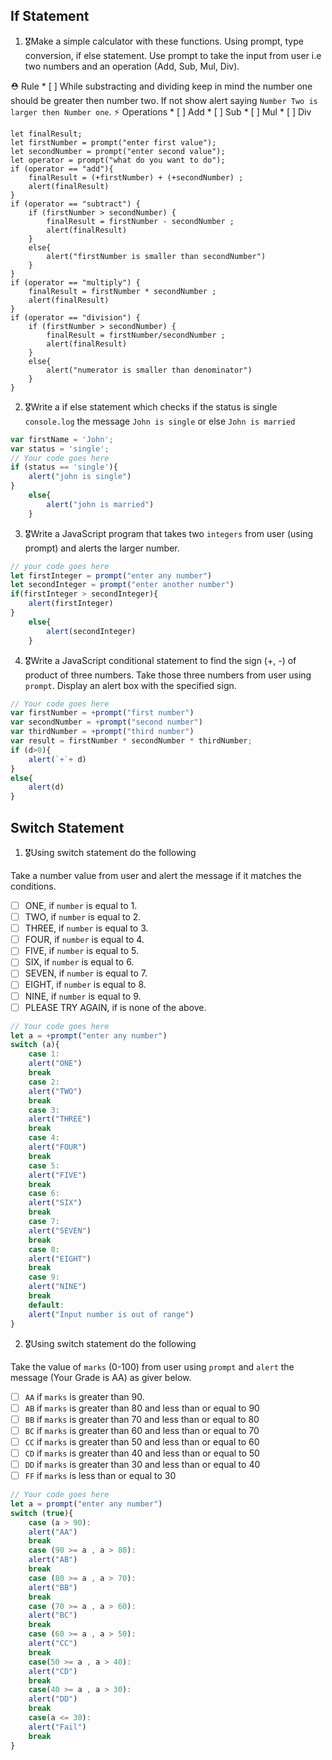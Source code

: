 ## If Statement
1.  🎖Make a simple calculator with these functions. Using prompt, type conversion, if else statement. Use prompt to take the input from user i.e two numbers and an operation (Add, Sub, Mul, Div).

  ⛑ Rule
    * [ ] While substracting and dividing keep in mind the number one should be greater then number two. If not show alert saying `Number Two is larger then Number one`.
  ⚡️ Operations
    * [ ] Add
    * [ ] Sub
    * [ ] Mul
    * [ ] Div

	let finalResult;
	let firstNumber = prompt("enter first value");
	let secondNumber = prompt("enter second value");
	let operator = prompt("what do you want to do");
	if (operator == "add"){
		finalResult = (+firstNumber) + (+secondNumber) ;
		alert(finalResult)
	}
	if (operator == "subtract") {
		if (firstNumber > secondNumber) {
			finalResult = firstNumber - secondNumber ;
			alert(finalResult)
		}
		else{
			alert("firstNumber is smaller than secondNumber")
		}
	}
	if (operator == "multiply") {
		finalResult = firstNumber * secondNumber ;
		alert(finalResult)
	}
	if (operator == "division") {
		if (firstNumber > secondNumber) {
			finalResult = firstNumber/secondNumber ;
			alert(finalResult)
		}
		else{
			alert("numerator is smaller than denominator")
		}
	}


2. 🎖Write a if else statement which checks if the status is single `console.log` the message `John is single` or else `John is married`
```js
var firstName = 'John';
var status = 'single';
// Your code goes here
if (status == 'single'){
	alert("john is single")
}
	else{
		alert("john is married")
	}
```

3. 🎖Write a JavaScript program that takes two `integers` from user (using prompt) and alerts the larger number.
```js
// your code goes here
let firstInteger = prompt("enter any number")
let secondInteger = prompt("enter another number")
if(firstInteger > secondInteger){
	alert(firstInteger)
}
	else{
		alert(secondInteger)
	}
```

4. 🎖Write a JavaScript conditional statement to find the sign (+, -) of product of three numbers. Take those three numbers from user using `prompt`. Display an alert box with the specified sign.

```js
// Your code goes here
var firstNumber = +prompt("first number")
var secondNumber = +prompt("second number")
var thirdNumber = +prompt("third number")
var result = firstNumber * secondNumber * thirdNumber;
if (d>0){
	alert(`+`+ d)
}
else{
	alert(d)
}
```

## Switch Statement

1. 🎖Using switch statement do the following

Take a number value from user and alert the message if it matches the conditions.
* [ ] ONE, if `number` is equal to 1.
* [ ] TWO, if `number` is equal to 2.
* [ ] THREE, if `number` is equal to 3.
* [ ] FOUR, if `number` is equal to 4.
* [ ] FIVE, if `number` is equal to 5.
* [ ] SIX, if `number` is equal to 6.
* [ ] SEVEN, if `number` is equal to 7.
* [ ] EIGHT, if `number` is equal to 8.
* [ ] NINE, if `number` is equal to 9.
* [ ] PLEASE TRY AGAIN, if  is none of the above.
```js
// Your code goes here
let a = +prompt("enter any number")
switch (a){
	case 1:
	alert("ONE")
	break
	case 2:
	alert("TWO")
	break
	case 3:
	alert("THREE")
	break
	case 4:
	alert("FOUR")
	break
	case 5:
	alert("FIVE")
	break
	case 6:
	alert("SIX")
	break
	case 7:
	alert("SEVEN")
	break
	case 8:
	alert("EIGHT")
	break
	case 9:
	alert("NINE")
	break
	default:
	alert("Input number is out of range")
}
```

2. 🎖Using switch statement do the following

Take the value of `marks` (0-100) from user using `prompt` and `alert` the message (Your Grade is AA) as giver below.
* [ ] `AA` if `marks` is greater than 90.
* [ ] `AB` if `marks` is greater than 80 and less than or equal to 90
* [ ] `BB` if `marks` is greater than 70 and less than or equal to 80
* [ ] `BC` if `marks` is greater than 60 and less than or equal to 70
* [ ] `CC` if `marks` is greater than 50 and less than or equal to 60
* [ ] `CD` if `marks` is greater than 40 and less than or equal to 50
* [ ] `DD` if `marks` is greater than 30 and less than or equal to 40
* [ ] `FF` if `marks` is less than or equal to 30
```js
// Your code goes here
let a = prompt("enter any number")
switch (true){
	case (a > 90):
	alert("AA")
	break
	case (90 >= a , a > 80):
	alert("AB")
	break
	case (80 >= a , a > 70):
	alert("BB")
	break
	case (70 >= a , a > 60):
	alert("BC")
	break
	case (60 >= a , a > 50):
	alert("CC")
	break
	case(50 >= a , a > 40):
	alert("CD")
	break
	case(40 >= a , a > 30):
	alert("DD")
	break
	case(a <= 30):
	alert("Fail")
	break
}
```
